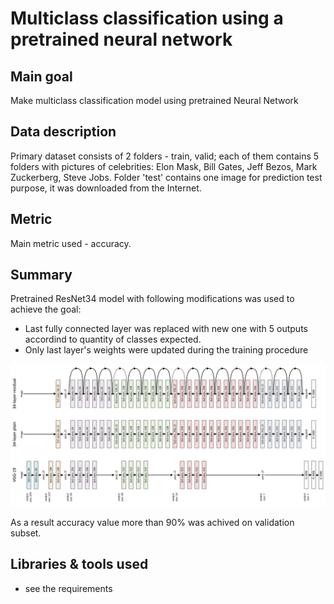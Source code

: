 # Multiclass classification using a pretrained neural network

## Main goal
Make multiclass classification model using pretrained Neural Network

## Data description

Primary dataset consists of 2 folders - train, valid; each of them contains 5 folders with pictures of celebrities: Elon Mask, Bill Gates, Jeff Bezos, Mark Zuckerberg, Steve Jobs. Folder 'test' contains one image for prediction test purpose, it was downloaded from the Internet.

## Metric

Main metric used - accuracy.

## Summary

Pretrained ResNet34 model with following modifications was used to achieve the goal:
* Last fully connected layer was replaced with new one with 5 outputs accordind to quantity of classes expected.
* Only last layer's weights were updated during the training procedure

<img src='resnet.png'>

As a result accuracy value more than 90% was achived on validation subset.

## Libraries & tools used
* see the requirements
